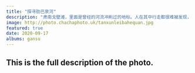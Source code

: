 ```yaml
---
title: "探寻肋巴泉河"
description: "肃南戈壁滩，里面是曾经的河流冲刷过的地标。人在其中行走都很难被发现，因为太过渺小。这里是外星谷景区的木星谷。"
image: http://photo.chachaphoto.uk/tanxunleibahequan.jpg
featured: true
date: 2020-09-17
albums: gansu
---
```


## This is the full description of the photo.
